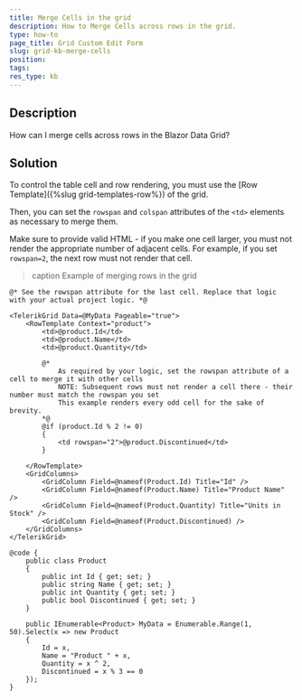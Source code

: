 ```yaml
---
title: Merge Cells in the grid
description: How to Merge Cells across rows in the grid.
type: how-to
page_title: Grid Custom Edit Form
slug: grid-kb-merge-cells
position: 
tags: 
res_type: kb
---
```



## Description

How can I merge cells across rows in the Blazor Data Grid?


## Solution

To control the table cell and row rendering, you must use the [Row Template]({%slug grid-templates-row%}) of the grid.

Then, you can set the `rowspan` and `colspan` attributes of the `<td>` elements as necessary to merge them.

Make sure to provide valid HTML - if you make one cell larger, you must not render the appropriate number of adjacent cells. For example, if you set `rowspan=2`, the next row must not render that cell.

>caption Example of merging rows in the grid

````CSHTML
@* See the rowspan attribute for the last cell. Replace that logic with your actual project logic. *@

<TelerikGrid Data=@MyData Pageable="true">
    <RowTemplate Context="product">
        <td>@product.Id</td>
        <td>@product.Name</td>
        <td>@product.Quantity</td>

        @* 
            As required by your logic, set the rowspan attribute of a cell to merge it with other cells
            NOTE: Subsequent rows must not render a cell there - their number must match the rowspan you set
            This example renders every odd cell for the sake of brevity.
        *@
        @if (product.Id % 2 != 0)
        {
            <td rowspan="2">@product.Discontinued</td>
        }

    </RowTemplate>
    <GridColumns>
        <GridColumn Field=@nameof(Product.Id) Title="Id" />
        <GridColumn Field=@nameof(Product.Name) Title="Product Name" />
        <GridColumn Field=@nameof(Product.Quantity) Title="Units in Stock" />
        <GridColumn Field=@nameof(Product.Discontinued) />
    </GridColumns>
</TelerikGrid>

@code {
    public class Product
    {
        public int Id { get; set; }
        public string Name { get; set; }
        public int Quantity { get; set; }
        public bool Discontinued { get; set; }
    }

    public IEnumerable<Product> MyData = Enumerable.Range(1, 50).Select(x => new Product
    {
        Id = x,
        Name = "Product " + x,
        Quantity = x ^ 2,
        Discontinued = x % 3 == 0
    });
}
````

